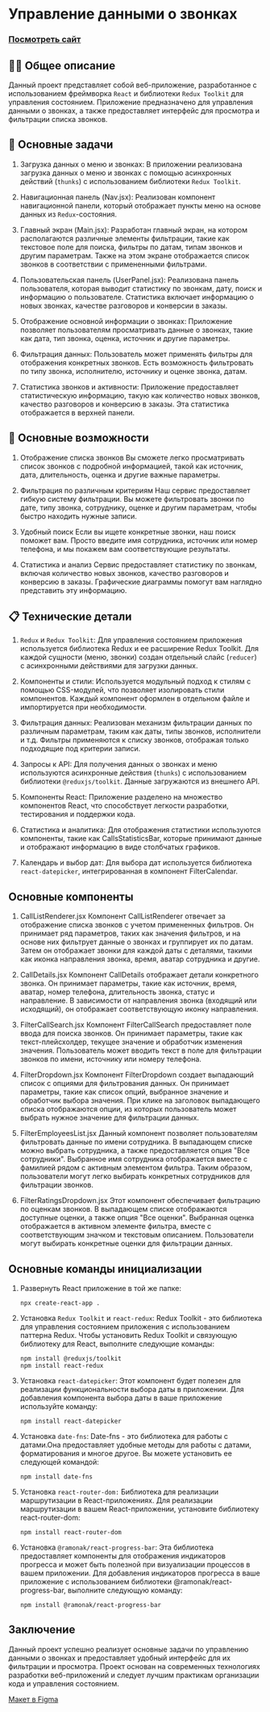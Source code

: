# Управление данными о звонках

### <a href="https://wcodersv.github.io/skillaIS/" target="_blank">Посмотреть сайт</a>

## 👩‍💻 Общее описание
Данный проект представляет собой веб-приложение, разработанное с использованием фреймворка `React` и библиотеки `Redux Toolkit` для управления состоянием. Приложение предназначено для управления данными о звонках, а также предоставляет интерфейс для просмотра и фильтрации списка звонков.


## 📌 Основные задачи

1. Загрузка данных о меню и звонках: В приложении реализована загрузка данных о меню и звонках с помощью асинхронных действий (`thunks`) с использованием библиотеки `Redux Toolkit`.

2. Навигационная панель (Nav.jsx): Реализован компонент навигационной панели, который отображает пункты меню на основе данных из `Redux`-состояния.

3. Главный экран (Main.jsx): Разработан главный экран, на котором располагаются различные элементы фильтрации, такие как текстовое поле для поиска, фильтры по датам, типам звонков и другим параметрам. Также на этом экране отображается список звонков в соответствии с примененными фильтрами.

4. Пользовательская панель (UserPanel.jsx): Реализована панель пользователя, которая выводит статистику по звонкам, дату, поиск и информацию о пользователе. Статистика включает информацию о новых звонках, качестве разговоров и конверсии в заказы.

5. Отображение основной информации о звонках: Приложение позволяет пользователям просматривать данные о звонках, такие как дата, тип звонка, оценка, источник и другие параметры.

6. Фильтрация данных: Пользователь может применять фильтры для отображения конкретных звонков. Есть возможность фильтровать по типу звонка, исполнителю, источнику и оценке звонка, датам.

7. Статистика звонков и активности: Приложение предоставляет статистическую информацию, такую как количество новых звонков, качество разговоров и конверсию в заказы. Эта статистика отображается в верхней панели.

## 🚀 Основные возможности
1. Отображение списка звонков
Вы сможете легко просматривать список звонков с подробной информацией, такой как источник, дата, длительность, оценка и другие важные параметры.

2. Фильтрация по различным критериям
Наш сервис предоставляет гибкую систему фильтрации. Вы можете фильтровать звонки по дате, типу звонка, сотруднику, оценке и другим параметрам, чтобы быстро находить нужные записи.

3. Удобный поиск
Если вы ищете конкретные звонки, наш поиск поможет вам. Просто введите имя сотрудника, источник или номер телефона, и мы покажем вам соответствующие результаты.

4. Статистика и анализ
Сервис предоставляет статистику по звонкам, включая количество новых звонков, качество разговоров и конверсию в заказы. Графические диаграммы помогут вам наглядно представить эту информацию.


## 📋 Технические детали

1. `Redux` и `Redux Toolkit`: Для управления состоянием приложения используется библиотека Redux и ее расширение Redux Toolkit. Для каждой сущности (меню, звонки) создан отдельный слайс (`reducer`) с асинхронными действиями для загрузки данных.

2. Компоненты и стили: Используется модульный подход к стилям с помощью CSS-модулей, что позволяет изолировать стили компонентов. Каждый компонент оформлен в отдельном файле и импортируется при необходимости.

3. Фильтрация данных: Реализован механизм фильтрации данных по различным параметрам, таким как даты, типы звонков, исполнители и т.д. Фильтры применяются к списку звонков, отображая только подходящие под критерии записи.

4. Запросы к API: Для получения данных о звонках и меню используются асинхронные действия (`thunks`) с использованием библиотеки `@reduxjs/toolkit`. Данные загружаются из внешнего API.

5. Компоненты React: Приложение разделено на множество компонентов React, что способствует легкости разработки, тестирования и поддержки кода.

6. Статистика и аналитика: Для отображения статистики используются компоненты, такие как CallsStatisticsBar, которые принимают данные и отображают информацию в виде столбчатых графиков.

7. Календарь и выбор дат: Для выбора дат используется библиотека `react-datepicker`, интегрированная в компонент FilterCalendar.


## Основные компоненты

1. CallListRenderer.jsx
Компонент CallListRenderer отвечает за отображение списка звонков с учетом примененных фильтров. Он принимает ряд параметров, таких как значения фильтров, и на основе них фильтрует данные о звонках и группирует их по датам. Затем он отображает звонки для каждой даты с деталями, такими как иконка направления звонка, время, аватар сотрудника и другие.

2. CallDetails.jsx
Компонент CallDetails отображает детали конкретного звонка. Он принимает параметры, такие как источник, время, аватар, номер телефона, длительность звонка, статус и направление. В зависимости от направления звонка (входящий или исходящий), он отображает соответствующую иконку направления.

3. FilterCallSearch.jsx
Компонент FilterCallSearch предоставляет поле ввода для поиска звонков. Он принимает параметры, такие как текст-плейсхолдер, текущее значение и обработчик изменения значения. Пользователь может вводить текст в поле для фильтрации звонков по имени, источнику или номеру телефона.

4. FilterDropdown.jsx
Компонент FilterDropdown создает выпадающий список с опциями для фильтрования данных. Он принимает параметры, такие как список опций, выбранное значение и обработчик выбора значения. При клике на заголовок выпадающего списка отображаются опции, из которых пользователь может выбрать нужное значение для фильтрации данных.

5. FilterEmployeesList.jsx
Данный компонент позволяет пользователям фильтровать данные по имени сотрудника. В выпадающем списке можно выбрать сотрудника, а также предоставляется опция "Все сотрудники". Выбранное имя сотрудника отображается вместе с фамилией рядом с активным элементом фильтра. Таким образом, пользователи могут легко выбирать конкретных сотрудников для фильтрации звонков.

6. FilterRatingsDropdown.jsx
Этот компонент обеспечивает фильтрацию по оценкам звонков. В выпадающем списке отображаются доступные оценки, а также опция "Все оценки". Выбранная оценка отображается в активном элементе фильтра, вместе с соответствующим значком и текстовым описанием. Пользователи могут выбирать конкретные оценки для фильтрации данных.


## Основные команды инициализации
1. Развернуть React приложение в той же папке: 
    ```
    npx create-react-app .
    ```
2. Установка `Redux Toolkit` и `react-redux`:
Redux Toolkit - это библиотека для управления состоянием приложения с использованием паттерна Redux. Чтобы установить Redux Toolkit и связующую библиотеку для React, выполните следующие команды:
    ```
    npm install @reduxjs/toolkit
    npm install react-redux
    ```
3. Установка `react-datepicker`:
Этот компонент будет полезен для реализации функциональности выбора даты в приложении. Для добавления компонента выбора даты в ваше приложение используйте команду:
    ```
    npm install react-datepicker
    ```
4. Установка `date-fns`: 
Date-fns - это библиотека для работы с датами.Она предоставляет удобные методы для работы с датами, форматирования и многое другое. Вы можете установить ее следующей командой:
    ```
    npm install date-fns
    ```
5. Установка `react-router-dom:`
Библиотека для реализации маршрутизации в React-приложениях. Для реализации маршрутизации в вашем React-приложении, установите библиотеку react-router-dom:
    ```
    npm install react-router-dom
    ```
6. Установка `@ramonak/react-progress-bar`:
Эта библиотека предоставляет компоненты для отображения индикаторов прогресса и может быть полезной при визуализации процессов в вашем приложении. Для добавления индикаторов прогресса в ваше приложение с использованием библиотеки @ramonak/react-progress-bar, выполните следующую команду:
    ```
    npm install @ramonak/react-progress-bar
    ```


## Заключение

Данный проект успешно реализует основные задачи по управлению данными о звонках и предоставляет удобный интерфейс для их фильтрации и просмотра. Проект основан на современных технологиях разработки веб-приложений и следует лучшим практикам организации кода и управления состоянием.


<p><a href="https://www.figma.com/file/ZMa8t9WrBvtwL2rigfrKHS/Test-task-for-the-developer-2023?node-id=0%3A1&mode=dev">Макет в Figma</a></p>
